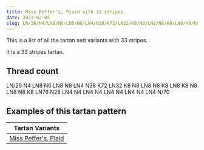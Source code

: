 ```yaml
---
title: Miss Peffer's, Plaid with 33 stripes
date: 2023-02-05
slug: LN/26/N4/LN8/N6/LN8/N8/LN4/N38/K72/LN32/K8/N8/LN8/N8/K8/LN8/K8/N8/LN8/N8/K8/LN76/N28/LN4/N4/LN4/N4/LN4/N4/LN4/N4/LN4/N/70
---
```

This is a list of all the tartan sett variants with 33 stripes.

It is a 33 stripes tartan.


## Thread count
LN/26 N4 LN8 N6 LN8 N8 LN4 N38 K72 LN32 K8 N8 LN8 N8 K8 LN8 K8 N8 LN8 N8 K8 LN76 N28 LN4 N4 LN4 N4 LN4 N4 LN4 N4 LN4 N/70

## Examples of this tartan pattern

| Tartan Variants |
|---------------|
| [Miss Peffer's, Plaid](/variants/ln/26/n4/ln8/n6/ln8/n8/ln4/n38/k72/ln32/k8/n8/ln8/n8/k8/ln8/k8/n8/ln8/n8/k8/ln76/n28/ln4/n4/ln4/n4/ln4/n4/ln4/n4/ln4/n/70-k000000-lne0e0e0-n808080)||
